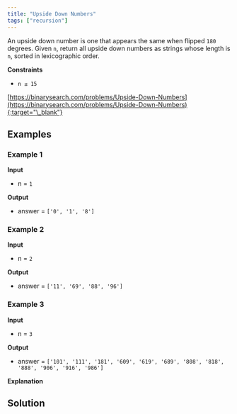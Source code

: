 ```yaml
---
title: "Upside Down Numbers"
tags: ["recursion"]
---
```


An upside down number is one that appears the same when flipped `180` degrees. Given `n`, return all upside down numbers as strings whose length is `n`, sorted in lexicographic order.

**Constraints**

- `n ≤ 15`

[https://binarysearch.com/problems/Upside-Down-Numbers](https://binarysearch.com/problems/Upside-Down-Numbers){:target="\_blank"}

## Examples

### Example 1

**Input**

- n = `1`

**Output**

- answer = `['0', '1', '8']`

### Example 2

**Input**

- n = `2`

**Output**

- answer = `['11', '69', '88', '96']`

### Example 3

**Input**

- n = `3`

**Output**

- answer = `['101', '111', '181', '609', '619', '689', '808', '818', '888', '906', '916', '986']`

**Explanation**

## Solution

<script src="https://gist.github.com/yaeba/16da7be5123724fcf6eccc25581cef5a.js?file=Upside-Down-Numbers.py"></script>

